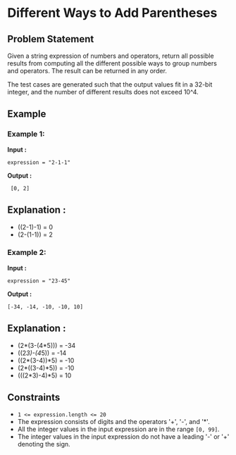# Different Ways to Add Parentheses

## Problem Statement

Given a string expression of numbers and operators, return all possible results from computing all the different possible ways to group numbers and operators. The result can be returned in any order.

The test cases are generated such that the output values fit in a 32-bit integer, and the number of different results does not exceed 10^4.

## Example

### Example 1:
**Input :** 
```
expression = "2-1-1"
```
**Output :**
```
 [0, 2]
```
## Explanation : 
- ((2-1)-1) = 0 
- (2-(1-1)) = 2

### Example 2:
**Input :** 
```
expression = "23-45"
```
**Output :**
```
[-34, -14, -10, -10, 10]
```
## Explanation : 
- (2*(3-(4*5))) = -34 
- ((2*3)-(4*5)) = -14 
- ((2*(3-4))*5) = -10 
- (2*((3-4)*5)) = -10 
- (((2*3)-4)*5) = 10

## Constraints
- `1 <= expression.length <= 20`
- The expression consists of digits and the operators '+', '-', and '*'.
- All the integer values in the input expression are in the range `[0, 99]`.
- The integer values in the input expression do not have a leading '-' or '+' denoting the sign.